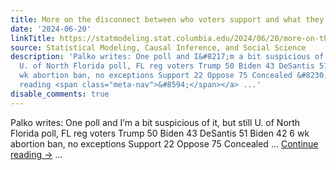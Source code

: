 ```yaml
---
title: More on the disconnect between who voters support and what they support
date: '2024-06-20'
linkTitle: https://statmodeling.stat.columbia.edu/2024/06/20/more-on-the-disconnect-between-who-voters-support-and-what-they-support/
source: Statistical Modeling, Causal Inference, and Social Science
description: 'Palko writes: One poll and I&#8217;m a bit suspicious of it, but still
  U. of North Florida poll, FL reg voters Trump 50 Biden 43 DeSantis 51 Biden 42 6
  wk abortion ban, no exceptions Support 22 Oppose 75 Concealed &#8230; <a href="https://statmodeling.stat.columbia.edu/2024/06/20/more-on-the-disconnect-between-who-voters-support-and-what-they-support/">Continue
  reading <span class="meta-nav">&#8594;</span></a> ...'
disable_comments: true
---
```

Palko writes: One poll and I&#8217;m a bit suspicious of it, but still U. of North Florida poll, FL reg voters Trump 50 Biden 43 DeSantis 51 Biden 42 6 wk abortion ban, no exceptions Support 22 Oppose 75 Concealed &#8230; <a href="https://statmodeling.stat.columbia.edu/2024/06/20/more-on-the-disconnect-between-who-voters-support-and-what-they-support/">Continue reading <span class="meta-nav">&#8594;</span></a> ...